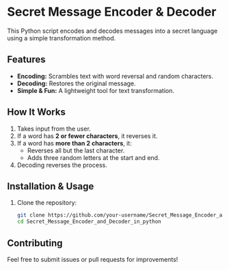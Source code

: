# Secret Message Encoder & Decoder

This Python script encodes and decodes messages into a secret language using a simple transformation method.

## Features
- **Encoding:** Scrambles text with word reversal and random characters.
- **Decoding:** Restores the original message.
- **Simple & Fun:** A lightweight tool for text transformation.

## How It Works
1. Takes input from the user.
2. If a word has **2 or fewer characters**, it reverses it.
3. If a word has **more than 2 characters**, it:
   - Reverses all but the last character.
   - Adds three random letters at the start and end.
4. Decoding reverses the process.

## Installation & Usage
1. Clone the repository:
   ```bash
   git clone https://github.com/your-username/Secret_Message_Encoder_and_Decoder_in_python.git
   cd Secret_Message_Encoder_and_Decoder_in_python

## Contributing  
Feel free to submit issues or pull requests for improvements!  
